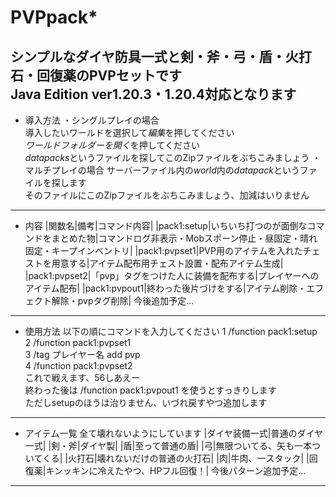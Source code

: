 # PVPpack*
シンプルなダイヤ防具一式と剣・斧・弓・盾・火打石・回復薬のPVPセットです  
Java Edition ver1.20.3・1.20.4対応となります 
--- 
* 導入方法
・シングルプレイの場合  
導入したいワールドを選択して*編集*を押してください  
*ワールドフォルダーを開く*を押してください  
*datapacks*というファイルを探してこのZipファイルをぶちこみましょう 
・マルチプレイの場合
サーバーファイル内の*world*内の*datapack*というファイルを探します  
そのファイルにこのZipファイルをぶちこみましょう、加減はいりません
---
* 内容
|関数名|備考|コマンド内容|
|pack1:setup|いちいち打つのが面倒なコマンドをまとめた物|コマンドログ非表示・Mobスポーン停止・昼固定・晴れ固定・キープインベントリ|
|pack1:pvpset1|PVP用のアイテムを入れたチェストを用意する|アイテム配布用チェスト設置・配布アイテム生成|
|pack1:pvpset2|「pvp」タグをつけた人に装備を配布する|プレイヤーへのアイテム配布|
|pack1:pvpout1|終わった後片づけをする|アイテム削除・エフェクト解除・pvpタグ削除|
今後追加予定…
---
* 使用方法
以下の順にコマンドを入力してください
1 /function pack1:setup  
2 /function pack1:pvpset1  
3 /tag プレイヤー名 add pvp  
4 /function pack1:pvpset2  
これで戦えます、56しあえー  
終わった後は /function pack1:pvpout1 を使うとすっきりします  
ただしsetupのほうは治りません、いづれ戻すやつ追加します
---
* アイテム一覧
全て壊れないようにしています
|ダイヤ装備一式|普通のダイヤ一式|
|剣・斧|ダイヤ製|
|盾|至って普通の盾|
|弓|無限ついてる、矢も一本ついてくる|
|火打石|壊れないだけの普通の火打石|
|肉|牛肉、一スタック|
|回復薬|キンッキンに冷えたやつ、HPフル回復！|
今後パターン追加予定…  
---

